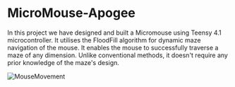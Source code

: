 # MicroMouse-Apogee

In this project we have designed and built a Micromouse using Teensy 4.1 microcontroller. It utilises the FloodFill algorithm for dynamic maze navigation of the mouse. It enables the mouse to successfully traverse a maze of any dimension. Unlike conventional methods, it doesn't require any prior knowledge of the maze's design.

![MouseMovement](https://github.com/0Drishtant0/MicroMouse-Apogee/assets/118834647/e104223b-ed50-4ceb-a2c6-31f9e465ee31)
